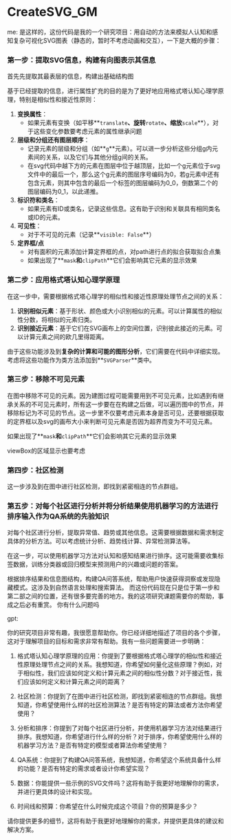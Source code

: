 # CreateSVG_GM

me:
是这样的，这份代码是我的一个研究项目：用自动的方法来模拟人认知和感知复杂可视化SVG图表（静态的，暂时不考虑动画和交互），一下是大概的步骤：
### **第一步：提取SVG信息，构建有向图表示其信息**

首先先提取其最表层的信息，构建出基础结构图

基于已经提取的信息，进行属性扩充的目的是为了更好地应用格式塔认知心理学原理，特别是相似性和接近性原则：

1. **变换属性**：
    - 如果元素有变换（如平移**`translate`**、旋转**`rotate`**、缩放**`scale`**），对于这些变化参数要考虑元素的属性继承问题
2. **层级和分组还有图层顺序**：
    - 记录元素的层级和分组（如**`g`**元素）。可以进一步分析这些分组g内元素间的关系，以及它们与其他分组g间的关系。
    - 在svg代码中越下方的元素在图层中位于越顶层，比如一个g元素位于svg文件中的最后一个，那么这个g元素的图层序号编码为0，若g元素中还有包含元素，则其中包含的最后一个标签的图层编码为0_0，倒数第二个的图层编码为0_1，以此递推。
3. **标识符和类名**：
    - 如果元素有ID或类名，记录这些信息。这有助于识别和关联具有相同类名或ID的元素。
4. **可见性**：
    - 对于不可见的元素（记录**`visible: False`**）
5. **定界框/点**
    - 对有面积的元素添加计算定界框的点，对path进行点的拟合获取拟合点集
    - 如果出现了**`mask`**和**`clipPath`**它们会影响其它元素的显示效果
### **第二步：应用格式塔认知心理学原理**

在这一步中，需要根据格式塔心理学的相似性和接近性原理处理节点之间的关系：

1. **识别相似元素**：基于形状、颜色或大小识别相似的元素。可以计算属性的相似性分数，将相似的元素归类。
2. **识别接近元素**：基于它们在SVG画布上的空间位置，识别彼此接近的元素。可以计算元素之间的欧几里得距离。

由于这些功能涉及到**复杂的计算和可能的图形分析**，它们需要在代码中详细实现。考虑将这些功能作为类方法添加到**`SVGParser`**类中。

### **第三步：移除不可见元素**

在图中移除不可见的元素。因为建图过程可能需要用到不可见元素，比如遇到有继承关系的不可见元素时，所有这一步要在在构建之后做，可以遍历图中的节点，并移除标记为不可见的节点。这一步里不仅要考虑元素本身是否可见，还要根据获取的定界框以及svg的画布大小来判断可见元素是否因为超界而变为不可见元素。

如果出现了**`mask`**和**`clipPath`**它们会影响其它元素的显示效果

viewBox的区域显示也要考虑

### **第四步：社区检测**

这一步涉及到在图中进行社区检测，即找到紧密相连的节点群组。

### **第五步：对每个社区进行分析并将分析结果使用机器学习的方法进行排序输入作为QA系统的先验知识**

对每个社区进行分析，提取异常值、趋势或其他信息。这需要根据数据和需求制定具体的分析方法。可以考虑统计分析、趋势线计算、异常检测算法等。

在这一步，可以使用机器学习方法对认知和感知结果进行排序。这可能需要收集标签数据，训练分类器或回归模型来预测用户的兴趣或问题的答案。

根据排序结果和信息图结构，构建QA问答系统，帮助用户快速获得洞察或发现隐藏模式。这涉及到自然语言处理和搜索算法。
而这份代码现在只是位于第一步和第二部之间的位置，还有很多要完善的地方。我的这项研究课题需要你的帮助，事成之后必有重赏。
你有什么问题吗


gpt:

你的研究项目非常有趣，我很愿意帮助你。你已经详细地描述了项目的各个步骤，这对于理解项目的目标和需求非常有帮助。我有一些问题需要进一步明确：

1. 格式塔认知心理学原理的应用：你提到了要根据格式塔心理学的相似性和接近性原理处理节点之间的关系。我想知道，你希望如何量化这些原理？例如，对于相似性，我们应该如何定义和计算元素之间的相似性分数？对于接近性，我们应该如何定义和计算元素之间的距离？

2. 社区检测：你提到了在图中进行社区检测，即找到紧密相连的节点群组。我想知道，你希望使用什么样的社区检测算法？是否有特定的算法或者方法你希望使用？

3. 分析和排序：你提到了对每个社区进行分析，并使用机器学习方法对结果进行排序。我想知道，你希望进行什么样的分析？对于排序，你希望使用什么样的机器学习方法？是否有特定的模型或者算法你希望使用？

4. QA系统：你提到了构建QA问答系统，我想知道，你希望这个系统具备什么样的功能？是否有特定的需求或者设计你希望实现？

5. 数据：你能提供一些示例的SVG文件吗？这将有助于我更好地理解你的需求，并进行更具体的设计和实现。

6. 时间线和预算：你希望在什么时候完成这个项目？你的预算是多少？

请你提供更多的细节，这将有助于我更好地理解你的需求，并提供更具体的建议和解决方案。